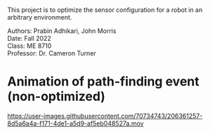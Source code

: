 ###
This project is to optimize the sensor configuration for a robot in an arbitrary environment.

Authors: Prabin Adhikari, John Morris  
Date: Fall 2022  
Class: ME 8710  
Professor: Dr. Cameron Turner  

# Animation of path-finding event (non-optimized)
https://user-images.githubusercontent.com/70734743/206361257-8d5a6a4a-f171-4de1-a5d9-af5eb048527a.mov
